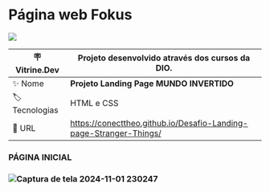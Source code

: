 # Página web Fokus
<p align="left"><img loading="lazy" src="http://img.shields.io/static/v1?label=STATUS&message=%20CONCLUIDO&color=GREEN&style=for-the-badge"/>
</p>



| :placard: Vitrine.Dev |  Projeto desenvolvido através dos cursos da DIO.   |
| -------------  | --- |
| :sparkles: Nome        | **Projeto Landing Page MUNDO INVERTIDO**
| :label: Tecnologias | HTML e CSS
| :rocket: URL         | https://conecttheo.github.io/Desafio-Landing-page-Stranger-Things/

<h3>PÁGINA INICIAL<h3/>


![Captura de tela 2024-11-01 230247](https://github.com/user-attachments/assets/5ef16489-9e0f-4621-8dd0-0b1898027724)
